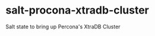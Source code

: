 salt-procona-xtradb-cluster
===========================

Salt state to bring up Percona's XtraDB Cluster

